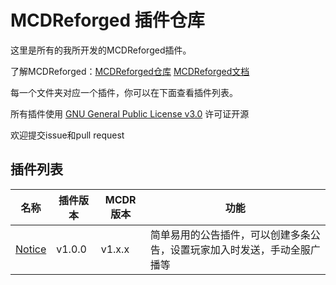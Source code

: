 # MCDReforged 插件仓库
这里是所有的我所开发的MCDReforged插件。

了解MCDReforged：[MCDReforged仓库](https://github.com/Fallen-Breath/MCDReforged) [MCDReforged文档](https://mcdreforged.readthedocs.io/zh_CN/latest/)

每一个文件夹对应一个插件，你可以在下面查看插件列表。

所有插件使用 [GNU General Public License v3.0](https://github.com/LiamSho/MCDReforgedPlugins/blob/main/LICENSE) 许可证开源

欢迎提交issue和pull request

## 插件列表

| 名称 | 插件版本 | MCDR版本 | 功能 |
| - | - | - | - |
| [Notice](https://github.com/LiamSho/MCDReforgedPlugins/tree/master/Notice) | v1.0.0 | v1.x.x | 简单易用的公告插件，可以创建多条公告，设置玩家加入时发送，手动全服广播等 |